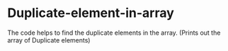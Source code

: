 # Duplicate-element-in-array
The code helps to find the duplicate elements in the array. (Prints out the array of Duplicate elements)
